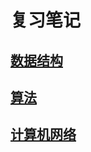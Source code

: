 # 复习笔记

## [数据结构](https://github.com/zzycs/Note/blob/master/Data_Structure.md)

## [算法](https://github.com/zzycs/Algorithm)

## [计算机网络](https://github.com/zzycs/Note/blob/master/Computer_Network.md)
